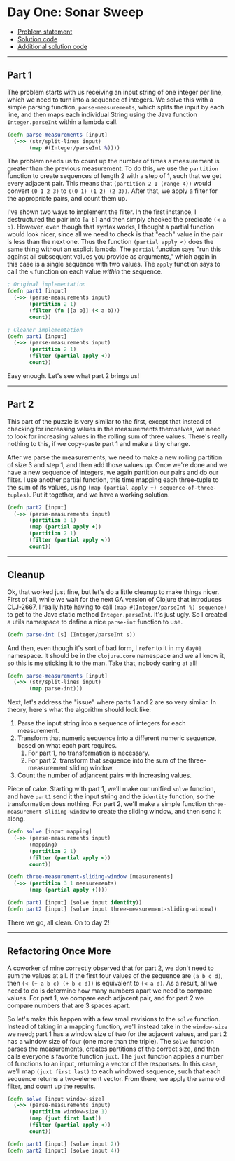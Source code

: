 # Day One: Sonar Sweep

* [Problem statement](https://adventofcode.com/2021/day/1)
* [Solution code](https://github.com/abyala/advent-2021-clojure/blob/master/src/advent_2021_clojure/day01.clj)
* [Additional solution code](https://github.com/abyala/advent-2021-clojure/blob/master/src/advent_2021_clojure/day01-windowed.clj)

---

## Part 1

The problem starts with us receiving an input string of one integer per line, which we need to turn into a sequence
of integers. We solve this with a simple parsing function, `parse-measurements`, which splits the input by each line,
and then maps each individual String using the Java function `Integer.parseInt` within a lambda call.

```clojure
(defn parse-measurements [input]
  (->> (str/split-lines input)
       (map #(Integer/parseInt %))))
```

The problem needs us to count up the number of times a measurement is greater than the previous measurement. To do this,
we use the `partition` function to create sequences of length 2 with a step of 1, such that we get every adjacent pair.
This means that `(partition 2 1 (range 4))` would convert `(0 1 2 3)` to `((0 1) (1 2) (2 3))`. After that, we apply a
filter for the appropriate pairs, and count them up.

I've shown two ways to implement the filter. In the first instance, I destructured the pair into `[a b]` and then
simply checked the predicate `(< a b)`. However, even though that syntax works, I thought a partial function would look
nicer, since all we need to check is that "each" value in the pair is less than the next one. Thus the function
`(partial apply <)` does the same thing without an explicit lambda. The `partial` function says "run this against all
subsequent values you provide as arguments," which again in this case is a single sequence with two values. The
`apply` function says to call the `<` function on each value _within_ the sequence. 

```clojure
; Original implementation
(defn part1 [input]
  (->> (parse-measurements input)
       (partition 2 1)
       (filter (fn [[a b]] (< a b)))
       count))

; Cleaner implementation
(defn part1 [input]
  (->> (parse-measurements input)
       (partition 2 1)
       (filter (partial apply <))
       count))
```

Easy enough. Let's see what part 2 brings us!

---

## Part 2

This part of the puzzle is very similar to the first, except that instead of checking for increasing values in the
measurements themselves, we need to look for increasing values in the rolling sum of three values. There's really
nothing to this, if we copy-paste part 1 and make a tiny change.

After we parse the measurements, we need to make a new rolling partition of size 3 and step 1, and then add those
values up. Once we're done and we have a new sequence of integers, we again partition our pairs and do our filter.
I use another partial function, this time mapping each three-tuple to the sum of its values, using
`(map (partial apply +) sequence-of-three-tuples)`.  Put it together, and we have a working solution.

```clojure
(defn part2 [input]
  (->> (parse-measurements input)
       (partition 3 1)
       (map (partial apply +))
       (partition 2 1)
       (filter (partial apply <))
       count))
```

---

## Cleanup

Ok, that worked just fine, but let's do a little cleanup to make things nicer. First of all, while we wait for the
next GA version of Clojure that introduces [CLJ-2667](https://clojure.atlassian.net/browse/CLJ-2667), I really hate
having to call `(map #(Integer/parseInt %) sequence)` to get to the Java static method
`Integer.parseInt`. It's just ugly. So I created a utils namespace to define a nice `parse-int` function to use.

```clojure
(defn parse-int [s] (Integer/parseInt s))
```

And then, even though it's sort of bad form, I `refer` to it in my `day01` namespace. It should be in the
`clojure.core` namespace and we all know it, so this is me sticking it to the man. Take that, nobody caring at all!

```clojure
(defn parse-measurements [input]
  (->> (str/split-lines input)
       (map parse-int)))
```

Next, let's address the "issue" where parts 1 and 2 are so very similar. In theory, here's what the algorithm should
look like:
1. Parse the input string into a sequence of integers for each measurement.
2. Transform that numeric sequence into a different numeric sequence, based on what each part requires.
    1. For part 1, no transformation is necessary.
    2. For part 2, transform that sequence into the sum of the three-measurement sliding window.
3. Count the number of adjancent pairs with increasing values.

Piece of cake. Starting with part 1, we'll make our unified `solve` function, and have `part1` send it the input
string and the `identity` function, so the transformation does nothing. For part 2, we'll make a simple function
`three-measurement-sliding-window` to create the sliding window, and then send it along.

```clojure
(defn solve [input mapping]
  (->> (parse-measurements input)
       (mapping)
       (partition 2 1)
       (filter (partial apply <))
       count))

(defn three-measurement-sliding-window [measurements]
  (->> (partition 3 1 measurements)
       (map (partial apply +))))

(defn part1 [input] (solve input identity))
(defn part2 [input] (solve input three-measurement-sliding-window))
```

There we go, all clean. On to day 2!

---

## Refactoring Once More

A coworker of mine correctly observed that for part 2, we don't need to sum the values at all. If the first four
values of the sequence are `(a b c d)`, then `(< (+ a b c) (+ b c d))` is equivalent to `(< a d)`. As a result,
all we need to do is determine how many numbers apart we need to compare values. For part 1, we compare each
adjacent pair, and for part 2 we compare numbers that are 3 spaces apart.

So let's make this happen with a few small revisions to the `solve` function. Instead of taking in a mapping function, 
we'll instead take in the `window-size` we need; part 1 has a window size of two for the adjacent values, and part 2
has a window size of four (one more than the triple).  The `solve` function parses the measurements, creates 
partitions of the correct size, and then calls everyone's favorite function `juxt`. The `juxt` function applies a
number of functions to an input, returning a vector of the responses. In this case, we'll map `(juxt first last)` to
each windowed sequence, such that each sequence returns a two-element vector. From there, we apply the same old
filter, and count up the results.

```clojure
(defn solve [input window-size]
  (->> (parse-measurements input)
       (partition window-size 1)
       (map (juxt first last))
       (filter (partial apply <))
       count))

(defn part1 [input] (solve input 2))
(defn part2 [input] (solve input 4))
```
